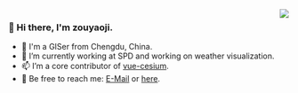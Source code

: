 <img src="https://github-stats.liuli.lol/api?username=zouyaoji&theme=vue&show_icons=true&include_all_commits=true&count_private=true" align="right">

### 👋 Hi there, I'm zouyaoji.

- 🌱 I'm a GISer from Chengdu, China.
- 🔭 I’m currently working at SPD and working on weather visualization.
- 📫 I’m a core contributor of [vue-cesium](https://github.com/zouyaoji/vue-cesium). 
- 💬 Be free to reach me: [E-Mail](mailto:370681295@qq.com) or [here](https://github.com/zouyaoji/zouyaoji/issues).

<!--
**zouyaoji/zouyaoji** is a ✨ _special_ ✨ repository because its `README.md` (this file) appears on your GitHub profile.

Here are some ideas to get you started:

- 🔭 I’m currently working on ...
- 🌱 I’m currently learning ...
- 👯 I’m looking to collaborate on ...
- 🤔 I’m looking for help with ...
- 💬 Ask me about ...
- 📫 How to reach me: ...
- 😄 Pronouns: ...
- ⚡ Fun fact: ...
-->
